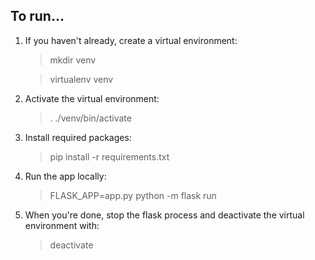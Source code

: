 ## To run...

1. If you haven't already, create a virtual environment:
   > mkdir venv
   
   > virtualenv venv

1. Activate the virtual environment:
   > . ./venv/bin/activate

1. Install required packages:
   > pip install -r requirements.txt

1. Run the app locally:
   > FLASK_APP=app.py python -m flask run

1. When you're done, stop the flask process and deactivate the virtual environment with:
   > deactivate
